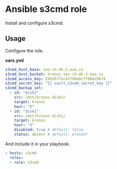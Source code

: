 # Ansible s3cmd role

Install and configure s3cmd.

## Usage

Configure the role.

**vars.yml**

```yml
s3cmd_host_base: sos-ch-dk-2.exo.io
s3cmd_host_bucket: kronos.sos-ch-dk-2.exo.io
s3cmd_access_key: EXO2677bc43796a0cff80b29b79
s3cmd_secret_key: "{{ vault_s3cmd_secret_key }}"
s3cmd_backup_set:
  - id: "disk2"
    src: /mnt/kronos-disk2/
    target: kronos
    hour: "5"
  - id: "disk1"
    src: /mnt/kronos-disk1/
    target: kronos
    hour: "3"
    disabled: true # default: false
    status: absent # default: present
```

And include it in your playbook.

```yml
- hosts: s3cmd
  roles:
  - role: s3cmd
```
